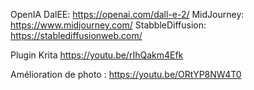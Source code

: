 OpenIA DalEE: https://openai.com/dall-e-2/
MidJourney:  https://www.midjourney.com/
StabbleDiffusion: https://stablediffusionweb.com/

Plugin Krita
https://youtu.be/rIhQakm4Efk

Amélioration de photo :
https://youtu.be/ORtYP8NW4T0